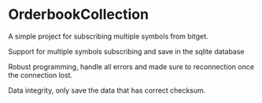 # OrderbookCollection

A simple project for subscribing multiple symbols from bitget.

Support for multiple symbols subscribing and save in the sqlite database

Robust programming, handle all errors and made sure to reconnection once the connection lost.

Data integrity, only save the data that has correct checksum.

